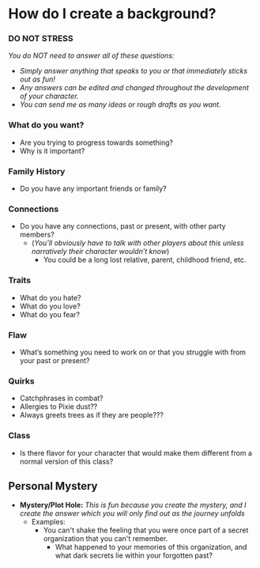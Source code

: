# How do I create a background?

### DO NOT STRESS
*You do NOT need to answer all of these questions:* 
- *Simply answer anything that speaks to you or that immediately sticks out as fun!* 
- *Any answers can be edited and changed throughout the development of your character.*
- *You can send me as many ideas or rough drafts as you want.*
### **What do you want?**
  - Are you trying to progress towards something?
  - Why is it important?

### Family History
- Do you have any important friends or family?

### Connections
- Do you have any connections, past or present, with other party members? 
	- (*You’ll obviously have to talk with other players about this unless narratively their character wouldn’t know*)
		- You could be a long lost relative, parent, childhood friend, etc.

### Traits
- What do you hate?
- What do you love?
- What do you fear?

### Flaw
- What’s something you need to work on or that you struggle with from your past or present?

### Quirks
- Catchphrases in combat?
- Allergies to Pixie dust??
- Always greets trees as if they are people???

### Class
- Is there flavor for your character that would make them different from a normal version of this class?
## Personal Mystery

- **Mystery/Plot Hole:** *This is fun because you create the mystery, and I create the answer which you will only find out as the journey unfolds*
	- Examples:
		- You can't shake the feeling that you were once part of a secret organization that you can't remember. 
			- What happened to your memories of this organization, and what dark secrets lie within your forgotten past?